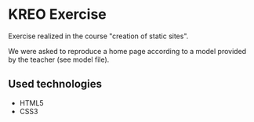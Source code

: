 # KREO Exercise

Exercise realized in the course "creation of static sites".

We were asked to reproduce a home page according to a model provided by the teacher (see model file).


## Used technologies
* HTML5
* CSS3